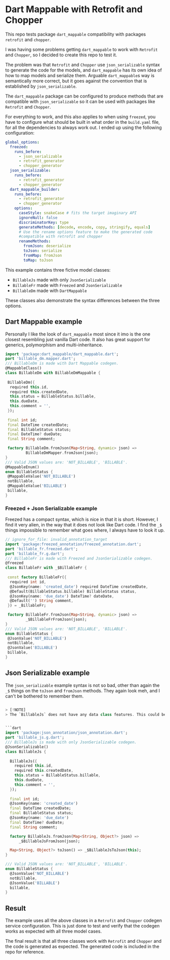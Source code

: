 # Dart Mappable with Retrofit and Chopper


This repo tests package `dart_mappable` compatibility with packages `retrofit` and `chopper`.

I was having some problems getting `dart_mappable` to work with `Retrofit` and `Chopper`, so I decided to create this repo to test it.

The problem was that `Retrofit` and `Chopper` use `json_serializable` syntax to generate the code for the models, and `dart_mappable` has its own idea of how to map models and serialize them. Arguable `dart_mappable`s way is semantically more correct, but it goes against the convention that is established by `json_serializable`. 

The `dart_mappable` package can be configured to produce methods that are compatible with `json_serializable` so it can be used with packages like `Retrofit` and `Chopper`.

For everything to work, and this also applies to when using `freezed`, you have to configure what should be built in what order in the `build.yaml` file, for all the dependencies to always work out. I ended up using the following configuration:

```yaml
global_options:
  freezed:
    runs_before:
      - json_serializable
      - retrofit_generator
      - chopper_generator
  json_serializable:
    runs_before:
      - retrofit_generator
      - chopper_generator
  dart_mappable_builder:
    runs_before:
      - retrofit_generator
      - chopper_generator
    options:
      caseStyle: snakeCase # fits the target imaginary API
      ignoreNull: false
      discriminatorKey: type
      generateMethods: [decode, encode, copy, stringify, equals]
      # Use the rename options feature to make the generated code 
      #compatible with retrofit and chopper
      renameMethods:
        fromJson: deserialize
        toJson: serialize
        fromMap: fromJson
        toMap: toJson
```

This example contains three fictive model classes:

- `BillableJs` made with only `JsonSerializable`
- `BillableFr` made with `Freezed` and `JsonSerializable`
- `BillableDm` made with `DartMappable`

 These classes also demonstrate the syntax differences between the three options. 

## Dart Mappable example

Personally I like the look of `dart_mappable` most since it imo is the one closest resembling just vanilla Dart code. It also has great support for generics, polymorphism and multi-inheritance.


```dart
import 'package:dart_mappable/dart_mappable.dart';
part 'billable_dm.mapper.dart';
/// BillableDm is made with Dart Mappable codegen.
@MappableClass()
class BillableDm with BillableDmMappable {
  
 BillableDm({
  required this.id,
  required this.createdDate,
  this.status = BillableStatus.billable,
  this.dueDate,
  this.comment = '',
 });
 
 final int id;
 final DateTime createdDate;
 final BillableStatus status;
 final DateTime? dueDate;
 final String comment;

 factory BillableDm.fromJson(Map<String, dynamic> json) =>
         BillableDmMapper.fromJson(json);
}
/// Valid JSON values are: 'NOT_BILLABLE', 'BILLABLE'.
@MappableEnum()
enum BillableStatus {
 @MappableValue('NOT_BILLABLE')
 notBillable,
 @MappableValue('BILLABLE')
 billable,
}
```


### Freezed + Json Serializable example

Freezed has a compact syntax, which is nice in that it is short. However, I find it very alien, in the way that it does not look like Dart code. I find the `_$` things impossible to remember what goes where, I always have to look it up.

```dart
// ignore_for_file: invalid_annotation_target
import 'package:freezed_annotation/freezed_annotation.dart';
part 'billable_fr.freezed.dart';
part 'billable_fr.g.dart';
/// BillableFr is made with Freezed and JsonSerializable codegen.
@freezed
class BillableFr with _$BillableFr {
  
 const factory BillableFr({
  required int id,
  @JsonKey(name: 'created_date') required DateTime createdDate,
  @Default(BillableStatus.billable) BillableStatus status,
  @JsonKey(name: 'due_date') DateTime? dateDate,
  @Default('') String comment,
 }) = _BillableFr;

 factory BillableFr.fromJson(Map<String, dynamic> json) =>
         _$BillableFrFromJson(json);
}
/// Valid JSON values are: 'NOT_BILLABLE', 'BILLABLE'.
enum BillableStatus {
 @JsonValue('NOT_BILLABLE')
 notBillable,
 @JsonValue('BILLABLE')
 billable,
}
```

## Json Serializable example

The `json_serializable` example syntax is not so bad, other than again the `_$` things on the `toJson` and `fromJson` methods. They again look meh, and I can't be bothered to remember them.


```dart 

> [!NOTE]
> The `BillableJs` does not have any data class features. This could be used e.g. in layered setup, where you hand data over to the API layer in an own class. It does not have to have equality and `copyWith`, all it cares about is being able to serialize and deserialize the class


```dart
import 'package:json_annotation/json_annotation.dart';
part 'billable_js.g.dart';
/// BillableJs is made with only JsonSerializable codegen.
@JsonSerializable()
class BillableJs {
  
  BillableJs({
    required this.id,
    required this.createdDate,
    this.status = BillableStatus.billable,
    this.dueDate,
    this.comment = '',
  });
  
  final int id;
  @JsonKey(name: 'created_date')
  final DateTime createdDate;
  final BillableStatus status;
  @JsonKey(name: 'due_date')
  final DateTime? dueDate;
  final String comment;

  factory BillableJs.fromJson(Map<String, Object?> json) =>
      _$BillableJsFromJson(json);

  Map<String, Object?> toJson() => _$BillableJsToJson(this);
}

/// Valid JSON values are: 'NOT_BILLABLE', 'BILLABLE'.
enum BillableStatus {
  @JsonValue('NOT_BILLABLE')
  notBillable,
  @JsonValue('BILLABLE')
  billable,
}

```



## Result

The example uses all the above classes in a `Retrofit` and `Chopper` codegen service configuration. This is just done to test and verify that the codegen works as expected with all three model cases.

The final result is that all three classes work with `Retrofit` and `Chopper` and the code is generated as expected. The generated code is included in the repo for reference.


